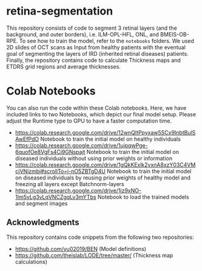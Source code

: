 # retina-segmentation
This repository consists of code to segment 3 retinal layers (and the background, and outer borders), i.e. ILM-OPL-HFL, ONL, and BMEIS-OB-RPE. To see how to train the model, refer to the `notebooks` folders.
We used 2D slides of OCT scans as Input from healthy patients with the eventual goal of segmenting the layers of IRD (inherited retinal diseases) patients. 
Finally, the repository contains code to calculate Thickness maps and ETDRS grid regions and average thicknesses. 

# Colab Notebooks
You can also run the code within these Colab notebooks. Here, we have included links to two Notebooks, which depict our final model setup. Please adjust the Runtime type to GPU to have a faster computation time.
- https://colab.research.google.com/drive/12wnQltPpyxaw5SCx9InbtBulSAwEfPdO Notebook to train the initial model on healthy individuals
- https://colab.research.google.com/drive/1ujpqwPge-6quofOe8VgFs4Ci9GNspajt Notebook to train the initial model on diseased individuals without using prior weights or information
- https://colab.research.google.com/drive/1gQkKExlk2yxnA8xzY03C4VMcjVNizmbj#scrollTo=j-nO5ZBTgD4U Notebook to train the initial model on diseased individuals by reusing prior weights of healthy model and freezing all layers except Batchnorm-layers
- https://colab.research.google.com/drive/1jz9xNO-1lm5vLg3vLqVNCZgqLv3mYTbs Notebook to load the trained models and segment images

## Acknowledgments
This repository contains code snippets from the following two repositories:
- https://github.com/yu02019/BEN (Model definitions)
- https://github.com/theislab/LODE/tree/master/ (Thickness map calculations)

